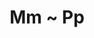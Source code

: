---
layout: inventory-template
title: Mm ~ Pp
index: 4
home: buildingtoys
items:

  - name: Monkey Circus Picture Blocks
    category: Bricks that Stack
    manufacturer: McLouglin Bros., New York, New York, USA
    material: Wood, Chromolithograph
    year: 1858-1920
    image: /images/buildingtoys/mcloughlin-bros-monkey-circus-01.webp
    note:
      - McLoughlin Bros., Inc. was a New York manufacturing company active between 1858 and 1920. They were pioneers 
        in color printing for children's books and produced board games, puzzles, and paper toys. The company 
        was acquired by Milton Bradley in 1920.
      
  - name: Mobaco Jumbo A Set
    category: Other Methods
    manufacturer: Hausemann & Hötte N.V. in Amsterdam, Netherlands
    material: Wood, Cardboard
    year: 1950s
    image: /images/buildingtoys/mobaco-jumbo-01.webp
    note:
      - Mobaco was produced by the Dutch company N.V. Plaatmetaalindustrie van Mouwerik & Bal from 1924 to 1961
        in Zeist, The Netherlands. Known commonly as Moubal, the company specialized in sheet metal products
        and occasionally crafted Mobaco parts during machine cleanings. In 1949, the toy and puzzle company
        Jumbo took over the sales and marketing of Mobaco, enhancing the sets and manuals to appeal to a broader
        market while production continued at Moubal.
      - The Mobaco system uses wooden posts that fit into a fiberboard base and cardboard panels that slide into the
        slots on the posts. The panels come in different colors and can have various window or door cut-outs.
---